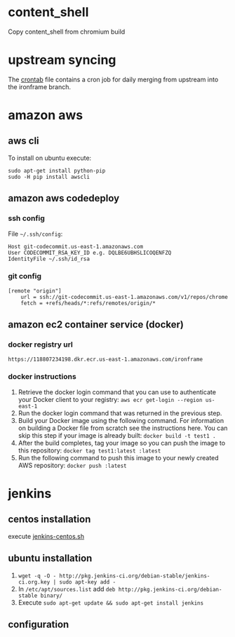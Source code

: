 # content_shell
Copy content_shell from chromium build

# upstream syncing
The [crontab](crontab) file contains a cron job for daily merging from upstream into the ironframe branch.

# amazon aws

## aws cli
To install on ubuntu execute:
```
sudo apt-get install python-pip
sudo -H pip install awscli
```

## amazon aws codedeploy

### ssh config
File `~/.ssh/config`:
```
Host git-codecommit.us-east-1.amazonaws.com
User CODECOMMIT_RSA_KEY_ID e.g. DQLBE6UBHSLICOQENFZQ
IdentityFile ~/.ssh/id_rsa
```
### git config
```
[remote "origin"]
	url = ssh://git-codecommit.us-east-1.amazonaws.com/v1/repos/chrome
	fetch = +refs/heads/*:refs/remotes/origin/*
```

## amazon ec2 container service (docker)

### docker registry url
 `https://118807234198.dkr.ecr.us-east-1.amazonaws.com/ironframe`

### docker instructions
1. Retrieve the docker login command that you can use to authenticate your Docker client to your registry: `aws ecr get-login --region us-east-1`
2. Run the docker login command that was returned in the previous step.
3. Build your Docker image using the following command. For information on building a Docker file from scratch see the instructions here. You can skip this step if your image is already built: `docker build -t test1 .`
4. After the build completes, tag your image so you can push the image to this repository: `docker tag test1:latest :latest`
5. Run the following command to push this image to your newly created AWS repository: `docker push :latest`

# jenkins

## centos installation
execute [jenkins-centos.sh](jenkins-centos.sh)

## ubuntu installation
1. `wget -q -O - http://pkg.jenkins-ci.org/debian-stable/jenkins-ci.org.key | sudo apt-key add -`
2. In `/etc/apt/sources.list` add `deb http://pkg.jenkins-ci.org/debian-stable binary/`
3. Execute `sudo apt-get update && sudo apt-get install jenkins`

## configuration

